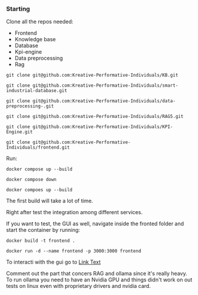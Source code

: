 ### Starting 
Clone all the repos needed:
- Frontend
- Knowledge base 
- Database
- Kpi-engine 
- Data preprocessing 
- Rag 

``git clone git@github.com:Kreative-Performative-Individuals/KB.git``

``git clone git@github.com:Kreative-Performative-Individuals/smart-industrial-database.git``

``git clone git@github.com:Kreative-Performative-Individuals/data-preprocessing-.git``

``git clone git@github.com:Kreative-Performative-Individuals/RAG5.git``

``git clone git@github.com:Kreative-Performative-Individuals/KPI-Engine.git``

``git clone git@github.com:Kreative-Performative-Individuals/frontend.git``

Run: 

``docker compose up --build``

``docker compose down``

``docker compoes up --build``

The first build will take a lot of time. 

Right after test the integration among different services.

If you want to test, the GUI as well, navigate inside the fronted folder and start the container by running:

``docker build -t frontend . ``

``docker run -d --name frontend -p 3000:3000 frontend``

To interacti with the gui go to [Link Text](http://localhost:3000/)

Comment out the part that concers RAG and ollama since it's really heavy. To run ollama you need to have an Nvidia GPU and things didn't work on out tests on linux even with proprietary drivers and nvidia card.
